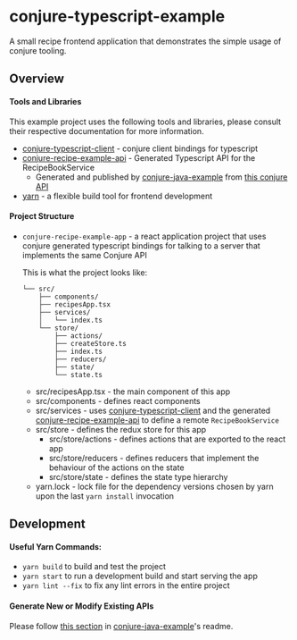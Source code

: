 # conjure-typescript-example
A small recipe frontend application that demonstrates the simple usage of conjure tooling.

## Overview

#### Tools and Libraries

This example project uses the following tools and libraries, please consult their respective documentation for more information.

* [conjure-typescript-client] - conjure client bindings for typescript
* [conjure-recipe-example-api] - Generated Typescript API for the RecipeBookService
   * Generated and published by [conjure-java-example] from [this conjure API][recipe-example-api]
* [yarn](https://yarnpkg.com/en/) - a flexible build tool for frontend development

#### Project Structure

* `conjure-recipe-example-app` - a react application project that uses conjure generated typescript bindings for talking to a server that implements the same Conjure API

    This is what the project looks like:
    ```
    └── src/
        ├── components/
        ├── recipesApp.tsx
        ├── services/
        │   └── index.ts
        └── store/
            ├── actions/
            ├── createStore.ts
            ├── index.ts
            ├── reducers/
            ├── state/
            └── state.ts
    ```
    * src/recipesApp.tsx - the main component of this app
    * src/components - defines react components
    * src/services - uses [conjure-typescript-client] and the generated [conjure-recipe-example-api] to define a remote `RecipeBookService`
    * src/store - defines the redux store for this app
        * src/store/actions - defines actions that are exported to the react app
        * src/store/reducers - defines reducers that implement the behaviour of the actions on the state 
        * src/store/state - defines the state type hierarchy
    * yarn.lock - lock file for the dependency versions chosen by yarn upon the last `yarn install` invocation
    
## Development

#### Useful Yarn Commands:

* `yarn build` to build and test the project
* `yarn start` to run a development build and start serving the app
* `yarn lint --fix` to fix any lint errors in the entire project

#### Generate New or Modify Existing APIs

Please follow [this section](https://github.com/palantir/conjure-java-example#generate-new-or-modify-existing-apis) in 
[conjure-java-example]'s readme.



[conjure-typescript-client]: https://github.com/palantir/conjure-typescript-client/
[conjure-recipe-example-api]: https://www.npmjs.com/package/conjure-recipe-example-api
[conjure-java-example]: https://github.com/palantir/conjure-java-example
[recipe-example-api]: https://github.com/palantir/conjure-java-example/blob/develop/recipe-example-api/src/main/conjure/recipe-example-api.yml
